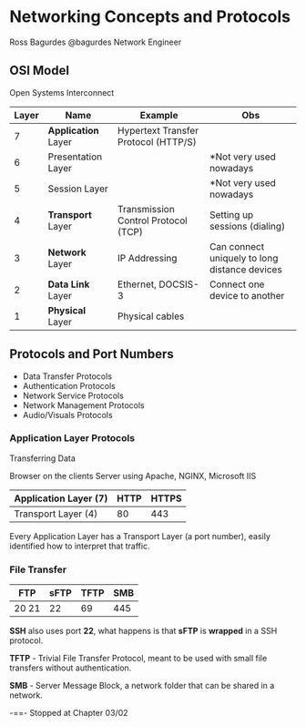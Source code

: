 # Networking Concepts and Protocols

Ross Bagurdes @bagurdes
Network Engineer

## OSI Model

Open Systems Interconnect

Layer | Name | Example | Obs
--- | --- | --- | ---
7 | **Application** Layer | Hypertext Transfer Protocol (HTTP/S)  
6 | Presentation Layer | | *Not very used nowadays
5 | Session Layer | | *Not very used nowadays
4 | **Transport** Layer | Transmission Control Protocol (TCP) | Setting up sessions (dialing) 
3 | **Network** Layer | IP Addressing | Can connect uniquely to long distance devices
2 | **Data Link** Layer | Ethernet, DOCSIS-3 | Connect one device to another
1 | **Physical** Layer | Physical cables |

## Protocols and Port Numbers

* Data Transfer Protocols
* Authentication Protocols
* Network Service Protocols
* Network Management Protocols
* Audio/Visuals Protocols

### Application Layer Protocols

Transferring Data

Browser on the clients
Server using Apache, NGINX, Microsoft IIS

Application Layer (7) | HTTP | HTTPS
--- | --- | ---
Transport Layer (4) | 80 | 443

Every Application Layer has a Transport Layer (a port number), easily identified how to interpret that traffic.

### File Transfer

FTP | sFTP | TFTP | SMB
--- | --- | --- | ---
20 21 | 22 | 69 | 445

**SSH** also uses port **22**, what happens is that **sFTP** is **wrapped** in a SSH protocol.

**TFTP** - Trivial File Transfer Protocol, meant to be used with small file transfers without authentication.

**SMB** - Server Message Block, a network folder that can be shared in a network.


-==- Stopped at Chapter 03/02